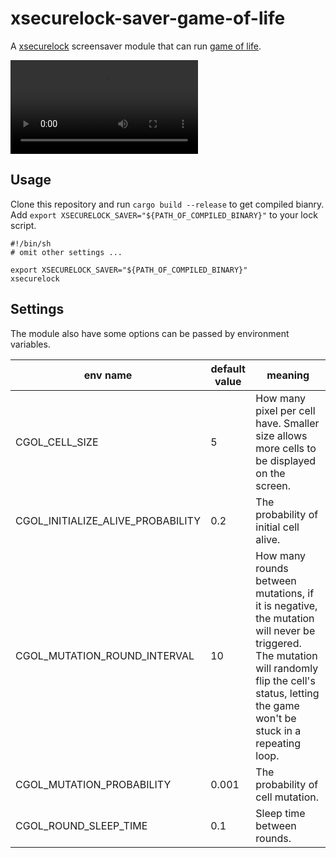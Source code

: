 # xsecurelock-saver-game-of-life

A [xsecurelock](https://github.com/google/xsecurelock) screensaver module that can run [game of life](https://en.wikipedia.org/wiki/Conway%27s_Game_of_Life).  

<video src='https://user-images.githubusercontent.com/33388702/175051232-42a6ca75-e945-4aac-a9cc-64e88b6bf635.mp4'></video>

## Usage

Clone this repository and run `cargo build --release` to get compiled bianry.  
Add `export XSECURELOCK_SAVER="${PATH_OF_COMPILED_BINARY}"` to your lock script.  

```
#!/bin/sh
# omit other settings ... 

export XSECURELOCK_SAVER="${PATH_OF_COMPILED_BINARY}"
xsecurelock
```
 
## Settings

The module also have some options can be passed by environment variables.

| env name | default value | meaning |
| - | - | - |
| CGOL_CELL_SIZE | 5 | How many pixel per cell have. Smaller size allows more cells to be displayed on the screen. |
| CGOL_INITIALIZE_ALIVE_PROBABILITY | 0.2 | The probability of initial cell alive. |
| CGOL_MUTATION_ROUND_INTERVAL | 10 | How many rounds between mutations, if it is negative, the mutation will never be triggered. The mutation will randomly flip the cell's status, letting the game won't be stuck in a repeating loop. |
| CGOL_MUTATION_PROBABILITY| 0.001 | The probability of cell mutation. |
| CGOL_ROUND_SLEEP_TIME | 0.1 | Sleep time between rounds. |
